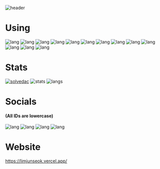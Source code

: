 ![header](https://capsule-render.vercel.app/api?type=wave&color=auto&height=300&section=header&text=Junseok%20Lim&fontSize=90)
# Using
![lang](https://img.shields.io/badge/HTML5-E34F26.svg?&style=for-the-badge&logo=HTML5&logoColor=white)
![lang](https://img.shields.io/badge/CSS3-1572B6.svg?&style=for-the-badge&logo=CSS3&logoColor=white)
![lang](https://img.shields.io/badge/JAVASCRIPT-F7DF1E.svg?&style=for-the-badge&logo=JavaScript&logoColor=white)
![lang](https://img.shields.io/badge/TYPESCRIPT-3178C6.svg?&style=for-the-badge&logo=TypeScript&logoColor=white)
![lang](https://img.shields.io/badge/REACT-61DAFB.svg?&style=for-the-badge&logo=React&logoColor=white)
![lang](https://img.shields.io/badge/Next.JS-000000.svg?&style=for-the-badge&logo=Next.JS&logoColor=white)
![lang](https://img.shields.io/badge/TAILWINDCSS-06B6D4.svg?&style=for-the-badge&logo=Tailwind%20CSS&logoColor=white)
![lang](https://img.shields.io/badge/ELECTRON-47848F.svg?&style=for-the-badge&logo=Electron&logoColor=white)
![lang](https://img.shields.io/badge/C-A8B9CC.svg?&style=for-the-badge&logo=C&logoColor=white)
![lang](https://img.shields.io/badge/GO-00ADD8.svg?&style=for-the-badge&logo=Go&logoColor=white)
![lang](https://img.shields.io/badge/VISUAL%20STUDIO%20CODE-007ACC.svg?&style=for-the-badge&logo=Visual%20Studio%20Code&logoColor=white)
![lang](https://img.shields.io/badge/WINDOWS-0078D4.svg?&style=for-the-badge&logo=Windows11&logoColor=white)
![lang](https://img.shields.io/badge/MACOS-000000.svg?&style=for-the-badge&logo=macOS&logoColor=white)
# Stats
[![solvedac](https://github-readme-solvedac.hyp3rflow.vercel.app/api/?handle=limjunseok_dev)](https://solved.ac/profile/limjunseok_dev/)
![stats](https://github-readme-stats.vercel.app/api?username=limjunseok0929&show_icons=true&theme=chartreuse-dark&count_private=true)
![langs](https://github-readme-stats.vercel.app/api/top-langs/?username=limjunseok0929&layout=compact&theme=chartreuse-dark)
# Socials
#### (All IDs are lowercase)
![lang](https://img.shields.io/badge/GITHUB%20|%20limjunseok0929-181717.svg?&style=for-the-badge&logo=Github&logoColor=white)
![lang](https://img.shields.io/badge/DISCORD%20|%20임준석%239801-5865F2.svg?&style=for-the-badge&logo=Discord&logoColor=white)
![lang](https://img.shields.io/badge/STACKOVERFLOW%20|%20limjunseok-F58025.svg?&style=for-the-badge&logo=Stack%20Overflow&logoColor=white)
![lang](https://img.shields.io/badge/NPM%20|%20limjunseok-CB3837.svg?&style=for-the-badge&logo=npm&logoColor=white)
# Website
[<a href="https://limjunseok.vercel.app/" target="_blank">https://limjunseok.vercel.app/</a>
](https://limjunseok.vercel.app/)
